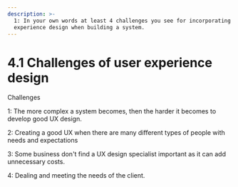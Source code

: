 ```yaml
---
description: >-
  1: In your own words at least 4 challenges you see for incorporating user
  experience design when building a system.
---
```


# 4.1 Challenges of user experience design

Challenges

1: The more complex a system becomes, then the harder it becomes to develop good UX design. 

2: Creating a good UX when there are many different types of people with needs and expectations

3: Some business don't find a UX design specialist important as it can add unnecessary costs.

4:  Dealing and meeting the needs of the client.

